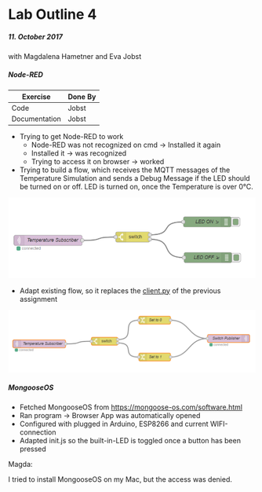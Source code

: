 # Lab Outline 4
##### 11. October 2017
with Magdalena Hametner and Eva Jobst

##### Node-RED

| Exercise                | Done By           |
|----------               |-------------      |
| Code                    | Jobst             |
| Documentation           | Jobst             |

- Trying to get Node-RED to work
  - Node-RED was not recognized on cmd -> Installed it again
  - Installed it -> was recognized
  - Trying to access it on browser -> worked
- Trying to build a flow, which receives the MQTT messages of the Temperature Simulation and sends a Debug Message if the LED should be turned on or off. LED is turned on, once the Temperature is over 0°C.

![Old Wiring](./Lab_Outline/Red_Node_Temperature_Simulation/wiring_old.jpg)

- Adapt existing flow, so it replaces the [client.py](./Lab_Outline/Temperature_Simulation/client.py) of the previous assignment

![Final Wiring](./Lab_Outline/Red_Node_Temperature_Simulation/wiring_final.PNG)

##### MongooseOS
- Fetched MongooseOS from https://mongoose-os.com/software.html
- Ran program -> Browser App was automatically opened
- Configured with plugged in Arduino, ESP8266 and current WIFI-connection
- Adapted init.js so the built-in-LED is toggled once a button has been pressed


Magda:

I tried to install MongooseOS on my Mac, but the access was denied.
